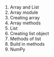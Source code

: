 1. Array and List
2. Array module
3. Creating array
4. Array methods
5. List
6. Creating list object
7. Methods of list
8. Build in methods
9. NumPy